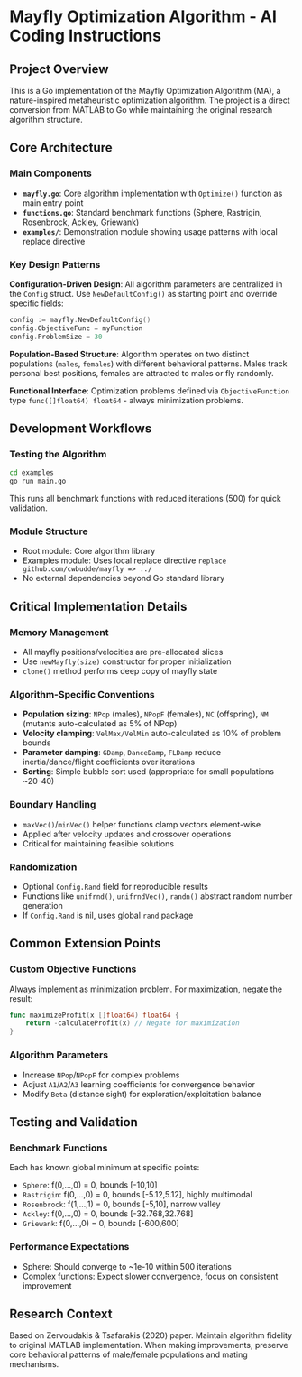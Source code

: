# Mayfly Optimization Algorithm - AI Coding Instructions

## Project Overview

This is a Go implementation of the Mayfly Optimization Algorithm (MA), a nature-inspired metaheuristic optimization algorithm. The project is a direct conversion from MATLAB to Go while maintaining the original research algorithm structure.

## Core Architecture

### Main Components

- **`mayfly.go`**: Core algorithm implementation with `Optimize()` function as main entry point
- **`functions.go`**: Standard benchmark functions (Sphere, Rastrigin, Rosenbrock, Ackley, Griewank)
- **`examples/`**: Demonstration module showing usage patterns with local replace directive

### Key Design Patterns

**Configuration-Driven Design**: All algorithm parameters are centralized in the `Config` struct. Use `NewDefaultConfig()` as starting point and override specific fields:

```go
config := mayfly.NewDefaultConfig()
config.ObjectiveFunc = myFunction
config.ProblemSize = 30
```

**Population-Based Structure**: Algorithm operates on two distinct populations (`males`, `females`) with different behavioral patterns. Males track personal best positions, females are attracted to males or fly randomly.

**Functional Interface**: Optimization problems defined via `ObjectiveFunction` type `func([]float64) float64` - always minimization problems.

## Development Workflows

### Testing the Algorithm

```bash
cd examples
go run main.go
```

This runs all benchmark functions with reduced iterations (500) for quick validation.

### Module Structure

- Root module: Core algorithm library
- Examples module: Uses local replace directive `replace github.com/cwbudde/mayfly => ../`
- No external dependencies beyond Go standard library

## Critical Implementation Details

### Memory Management

- All mayfly positions/velocities are pre-allocated slices
- Use `newMayfly(size)` constructor for proper initialization
- `clone()` method performs deep copy of mayfly state

### Algorithm-Specific Conventions

- **Population sizing**: `NPop` (males), `NPopF` (females), `NC` (offspring), `NM` (mutants auto-calculated as 5% of NPop)
- **Velocity clamping**: `VelMax/VelMin` auto-calculated as 10% of problem bounds
- **Parameter damping**: `GDamp`, `DanceDamp`, `FLDamp` reduce inertia/dance/flight coefficients over iterations
- **Sorting**: Simple bubble sort used (appropriate for small populations ~20-40)

### Boundary Handling

- `maxVec()`/`minVec()` helper functions clamp vectors element-wise
- Applied after velocity updates and crossover operations
- Critical for maintaining feasible solutions

### Randomization

- Optional `Config.Rand` field for reproducible results
- Functions like `unifrnd()`, `unifrndVec()`, `randn()` abstract random number generation
- If `Config.Rand` is nil, uses global `rand` package

## Common Extension Points

### Custom Objective Functions

Always implement as minimization problem. For maximization, negate the result:

```go
func maximizeProfit(x []float64) float64 {
    return -calculateProfit(x) // Negate for maximization
}
```

### Algorithm Parameters

- Increase `NPop`/`NPopF` for complex problems
- Adjust `A1`/`A2`/`A3` learning coefficients for convergence behavior
- Modify `Beta` (distance sight) for exploration/exploitation balance

## Testing and Validation

### Benchmark Functions

Each has known global minimum at specific points:

- `Sphere`: f(0,...,0) = 0, bounds [-10,10]
- `Rastrigin`: f(0,...,0) = 0, bounds [-5.12,5.12], highly multimodal
- `Rosenbrock`: f(1,...,1) = 0, bounds [-5,10], narrow valley
- `Ackley`: f(0,...,0) = 0, bounds [-32.768,32.768]
- `Griewank`: f(0,...,0) = 0, bounds [-600,600]

### Performance Expectations

- Sphere: Should converge to ~1e-10 within 500 iterations
- Complex functions: Expect slower convergence, focus on consistent improvement

## Research Context

Based on Zervoudakis & Tsafarakis (2020) paper. Maintain algorithm fidelity to original MATLAB implementation. When making improvements, preserve core behavioral patterns of male/female populations and mating mechanisms.
